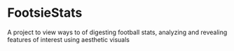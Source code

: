 # FootsieStats
A project to view ways to of digesting football stats, analyzing and revealing features of interest using aesthetic visuals
